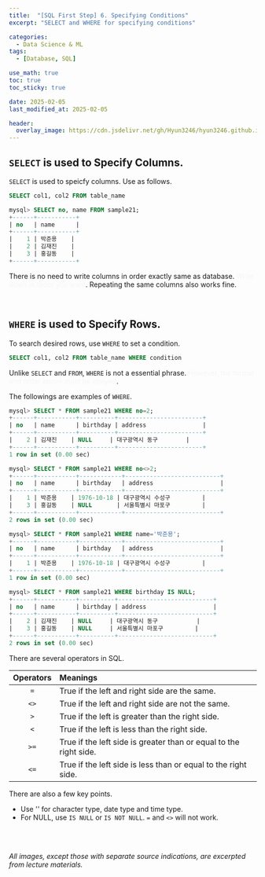 ```yaml
---
title:  "[SQL First Step] 6. Specifying Conditions"
excerpt: "SELECT and WHERE for specifying conditions"

categories:
  - Data Science & ML
tags:
  - [Database, SQL]

use_math: true
toc: true
toc_sticky: true

date: 2025-02-05
last_modified_at: 2025-02-05

header:
  overlay_image: https://cdn.jsdelivr.net/gh/Hyun3246/hyun3246.github.io@master/image/overlay image/SQL First Step.png
---
```

## `SELECT` is used to Specify Columns.
`SELECT` is used to speicfy columns. Use as follows.

```sql
SELECT col1, col2 FROM table_name
```

```sql
mysql> SELECT no, name FROM sample21;
+------+-----------+
| no   | name      |
+------+-----------+
|    1 | 박준용    |
|    2 | 김재진    |
|    3 | 홍길동    |
+------+-----------+
```

There is no need to write columns in order exactly same as database. <span style="color:#F5F5F7">Write down in order you want</span>. Repeating the same columns also works fine.

<br/>

## `WHERE` is used to Specify Rows.
To search desired rows, use `WHERE` to set a condition.

```sql
SELECT col1, col2 FROM table_name WHERE condition
```

Unlike `SELECT` and `FROM`, `WHERE` is not a essential phrase. <span style="color:#F5F5F7">However, the format and order above must be obeyed</span>.

The followings are examples of `WHERE`.

```sql
mysql> SELECT * FROM sample21 WHERE no=2;
+------+-----------+----------+------------------------+
| no   | name      | birthday | address                |
+------+-----------+----------+------------------------+
|    2 | 김재진    | NULL     | 대구광역시 동구        |
+------+-----------+----------+------------------------+
1 row in set (0.00 sec)

mysql> SELECT * FROM sample21 WHERE no<>2;
+------+-----------+------------+---------------------------+
| no   | name      | birthday   | address                   |
+------+-----------+------------+---------------------------+
|    1 | 박준용    | 1976-10-18 | 대구광역시 수성구         |
|    3 | 홍길동    | NULL       | 서울특별시 마포구         |
+------+-----------+------------+---------------------------+
2 rows in set (0.00 sec)

mysql> SELECT * FROM sample21 WHERE name='박준용';
+------+-----------+------------+---------------------------+
| no   | name      | birthday   | address                   |
+------+-----------+------------+---------------------------+
|    1 | 박준용    | 1976-10-18 | 대구광역시 수성구         |
+------+-----------+------------+---------------------------+
1 row in set (0.00 sec)

mysql> SELECT * FROM sample21 WHERE birthday IS NULL;
+------+-----------+----------+---------------------------+
| no   | name      | birthday | address                   |
+------+-----------+----------+---------------------------+
|    2 | 김재진    | NULL     | 대구광역시 동구           |
|    3 | 홍길동    | NULL     | 서울특별시 마포구         |
+------+-----------+----------+---------------------------+
2 rows in set (0.00 sec)
```

There are several operators in SQL.

|Operators|Meanings|
|:--:|:--|
|`=`|True if the left and right side are the same.|
|`<>`|True if the left and right side are not the same.|
|`>`|True if the left is greater than the right side.|
|`<`|True if the left is less than the right side.|
|`>=`|True if the left side is greater than or equal to the right side.|
|`<=`|True if the left side is less than or equal to the right side.|

There are also a few key points.

- Use '' for character type, date type and time type.
- For NULL, use `IS NULL` or `IS NOT NULL`. `=` and `<>` will not work.


<br/>
<br/>

*All images, except those with separate source indications, are excerpted from lecture materials.*